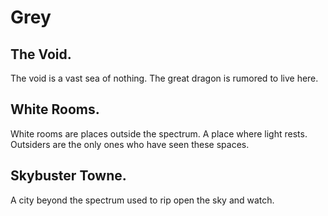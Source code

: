 # Grey

## The Void.

The void is a vast sea of nothing. The great dragon is rumored to live here.

## White Rooms.

White rooms are places outside the spectrum. A place where light rests. Outsiders are the only ones who have seen these spaces.

## Skybuster Towne.

A city beyond the spectrum used to rip open the sky and watch.

